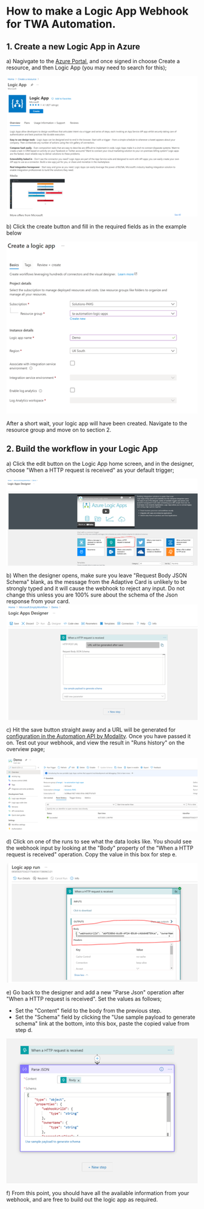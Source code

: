 # How to make a Logic App Webhook for TWA Automation.

## 1. Create a new Logic App in Azure

a) Nagivgate to the [Azure Portal](portal.azure.com), and once signed in choose Create a resource, and then Logic App (you may need to search for this);


![Logic App Creation](../images/automation/LogicAppCreate1.png)


b) Click the create button and fill in the required fields as in the example below


![Logic App Creation](../images/automation/LogicAppCreate2.png)


After a short wait, your logic app will have been created. Navigate to the resource group and move on to section 2.


## 2. Build the workflow in your Logic App

a) Click the edit button on the Logic App home screen, and in the designer, choose "When a HTTP request is received" as your default trigger;

![Logic App Creation](../images/automation/LogicAppCreate3.png)

b) When the designer opens, make sure you leave "Request Body JSON Schema" blank, as the message from the Adaptive Card is unlikely to be strongly typed and it will cause the webhook to reject any input. Do not change this unless you are 100% sure about the schema of the Json response from your card. 
![Logic App Creation](../images/automation/LogicAppCreate4.png)

c) Hit the save button straight away and a URL will be generated for [configuration in the Automation API by Modality](TWA-Automation-CreateAdaptiveCardTemplate#adding-custom-webhook-urls-to-card-actions). Once you have passed it on. Test out your webhook, and view the result in "Runs history" on the overview page;

![Logic App Creation](../images/automation/LogicAppCreate5.png)

d) Click on one of the runs to see what the data looks like. You should see the webhook input by looking at the "Body" property of the "When a HTTP request is received" operation. Copy the value in this box for step e.

![Logic App Creation](../images/automation/LogicAppCreate6.png)

e) Go back to the designer and add a new "Parse Json" operation after "When a HTTP request is received". Set the values as follows;

 - Set the "Content" field to the body from the previous step.
 - Set the "Schema" field by clicking  the "Use sample payload to generate schema" link at the bottom, into this box, paste the copied value from step d. 

 ![Logic App Creation](../images/automation/LogicAppCreate7.png)

 f) From this point, you should have all the available information from your webhook, and are free to build out the logic app as required.